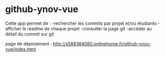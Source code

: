 # github-ynov-vue

Cette app permet de :
-rechercher les commits par projet et/ou étudiants
-afficher le readme de chaque projet
-consulter la page git
-accéder au détail du commit sur git

page de déploiement : http://s588384080.onlinehome.fr/github-ynov-vue/index.html